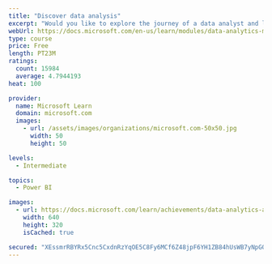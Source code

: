```yaml
---
title: "Discover data analysis"
excerpt: "Would you like to explore the journey of a data analyst and learn how a data analyst tells a story with data? In this module, you will explore the different roles in data and learn the different tasks of a data analyst."
webUrl: https://docs.microsoft.com/en-us/learn/modules/data-analytics-microsoft/
type: course
price: Free
length: PT23M
ratings:
  count: 15984
  average: 4.7944193
heat: 100

provider:
  name: Microsoft Learn
  domain: microsoft.com
  images:
    - url: /assets/images/organizations/microsoft.com-50x50.jpg
      width: 50
      height: 50

levels:
  - Intermediate

topics:
  - Power BI

images:
  - url: https://docs.microsoft.com/learn/achievements/data-analytics-and-microsoft-social.png
    width: 640
    height: 320
    isCached: true

secured: "XEssmrRBYRx5Cnc5CxdnRzYqOE5C8Fy6MCf6Z48jpF6YH1ZB84hUsWB7yNpGOah4dXEqWGNxSZWp4zi6S6btpYocPFjStlKscx8iHpQ8M6vogjpxsWeiSrvFT4fto6qdpLl5TbSu8M17VMzEhA33q5BYcOkD8tHkbX2+QFOdzpYWa48qjuIrqIUuZbZm6itTH08HsIddd/1uDD+VzYQVQT23Zy6MW9/UcxDAydEnbXaJx78EqXfzhkOERUMomqaSXfMAOOXe2B/TTMzQ60TXygHyeiRrwNVZlQMi8uLkaH6UupFdnCtNZw807VyfDxJJvIKjc/nnk8WC/1ZCVBoFXKHcf/5hd/1cy+CY1UevKsjubEIDbrT5VZzEHVu/ewkrOMeyKJqsRV+PflxeMNay4CY8zkEondRX6HCjwOJ/kTC+UtEj3bBsYmfyNoM3T2kN;gOyoVS3d9R8gCyCd7QbHUw=="
---
```


